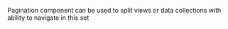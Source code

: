 Pagination component can be used to split views or data collections with ability to navigate in this set